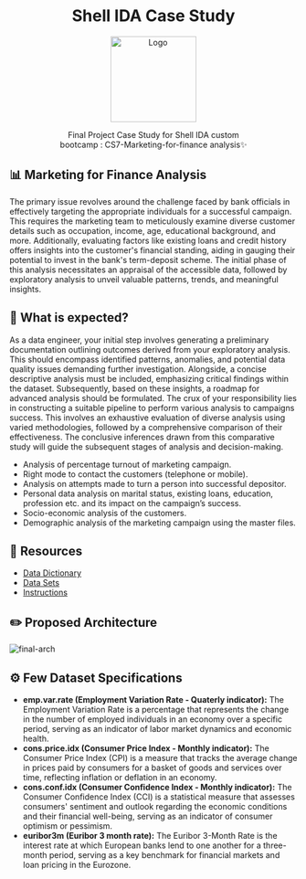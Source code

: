 <h1 align="center">Shell IDA Case Study</h1>

<p align="center">
  <img src="https://hub.shell.com/Fallback/Assets/Images/ribbon-logo.svg" align="center" alt="Logo" width="150" height="150">
 </p>
 
 <p align="center">Final Project Case Study for Shell IDA custom <br>bootcamp : CS7-Marketing-for-finance analysis✨
<br>
</p>

## 📊 Marketing for Finance Analysis
The primary issue revolves around the challenge faced by bank officials in effectively targeting the
appropriate individuals for a successful campaign. This requires the marketing team to meticulously
examine diverse customer details such as occupation, income, age, educational background, and
more. Additionally, evaluating factors like existing loans and credit history offers insights into the
customer's financial standing, aiding in gauging their potential to invest in the bank's term-deposit
scheme. The initial phase of this analysis necessitates an appraisal of the accessible data, followed by
exploratory analysis to unveil valuable patterns, trends, and meaningful insights.

## 🤔 What is expected?
As a data engineer, your initial step involves generating a preliminary documentation outlining outcomes derived from your exploratory analysis. This should encompass identified patterns, anomalies, and potential data quality issues demanding further investigation. Alongside, a concise descriptive analysis must be included, emphasizing critical findings within the dataset. Subsequently, based on these insights, a roadmap for advanced analysis should be formulated. The crux of your responsibility lies in constructing a suitable pipeline to perform various analysis to campaigns success. This involves an exhaustive evaluation of diverse analysis using varied methodologies, followed by a comprehensive comparison of their effectiveness. The conclusive inferences drawn from this comparative study will guide the subsequent stages of analysis and decision-making.

* Analysis of percentage turnout of marketing campaign.
* Right mode to contact the customers (telephone or mobile).
* Analysis on attempts made to turn a person into successful depositor.
* Personal data analysis on marital status, existing loans, education, profession etc. and its impact on the campaign’s success.
* Socio-economic analysis of the customers.
* Demographic analysis of the marketing campaign using the master files.

## 🔗 Resources

* [Data Dictionary](https://github.com/manojkumarsingh77/Shell2023/blob/main/MarketingForFinance/DataDictionary/MarketingForFinance_DD.pdf)
* [Data Sets](https://github.com/manojkumarsingh77/Shell2023/blob/main/MarketingForFinance/DataSets/MarketingForFinanceDataset.zip)
* [Instructions](https://notepad.pw/shellidasep23)

## ✏️ Proposed Architecture
![final-arch](https://github.com/sharad1210/Shell-IDA-case-study-23/assets/56643117/9f07c2a4-2f06-4755-aca8-7713a17672df)

## ⚙️ Few Dataset Specifications

* **emp.var.rate (Employment Variation Rate - Quaterly indicator):** The Employment Variation Rate is a percentage that represents the change in the number of employed individuals in an economy over a specific period, serving as an indicator of labor market dynamics and economic health.
* **cons.price.idx (Consumer Price Index - Monthly indicator):** The Consumer Price Index (CPI) is a measure that tracks the average change in prices paid by consumers for a basket of goods and services over time, reflecting inflation or deflation in an economy.
* **cons.conf.idx (Consumer Confidence Index - Monthly indicator):** The Consumer Confidence Index (CCI) is a statistical measure that assesses consumers' sentiment and outlook regarding the economic conditions and their financial well-being, serving as an indicator of consumer optimism or pessimism.
* **euribor3m (Euribor 3 month rate):** The Euribor 3-Month Rate is the interest rate at which European banks lend to one another for a three-month period, serving as a key benchmark for financial markets and loan pricing in the Eurozone.
